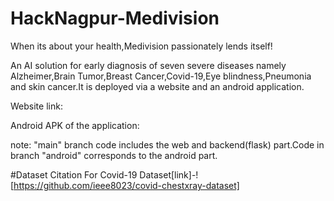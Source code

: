 # HackNagpur-Medivision
When its about your health,Medivision passionately lends itself!

An AI solution for early diagnosis of seven severe diseases namely Alzheimer,Brain Tumor,Breast Cancer,Covid-19,Eye blindness,Pneumonia and skin cancer.It is deployed via a website and an android application.

Website link:

Android APK of the application:

note: "main" branch code includes the web and backend(flask) part.Code in branch "android" corresponds to the android part.

#Dataset Citation
For Covid-19 Dataset[link]-![https://github.com/ieee8023/covid-chestxray-dataset]
